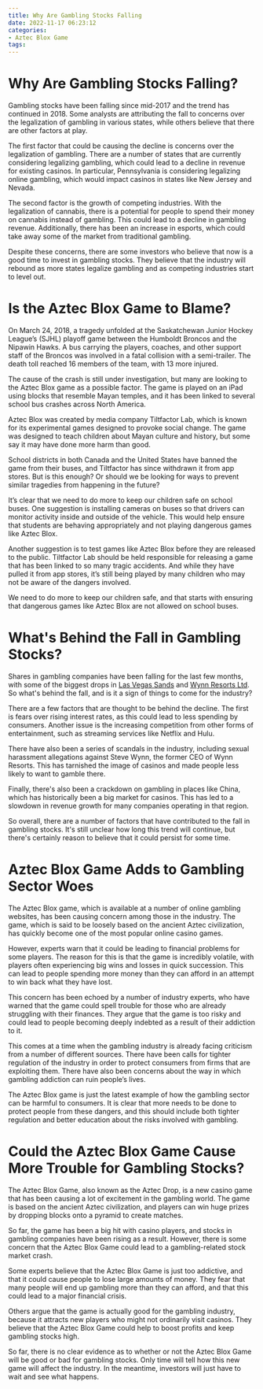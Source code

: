 ```yaml
---
title: Why Are Gambling Stocks Falling
date: 2022-11-17 06:23:12
categories:
- Aztec Blox Game
tags:
---
```



#  Why Are Gambling Stocks Falling?

Gambling stocks have been falling since mid-2017 and the trend has continued in 2018. Some analysts are attributing the fall to concerns over the legalization of gambling in various states, while others believe that there are other factors at play.

The first factor that could be causing the decline is concerns over the legalization of gambling. There are a number of states that are currently considering legalizing gambling, which could lead to a decline in revenue for existing casinos. In particular, Pennsylvania is considering legalizing online gambling, which would impact casinos in states like New Jersey and Nevada.

The second factor is the growth of competing industries. With the legalization of cannabis, there is a potential for people to spend their money on cannabis instead of gambling. This could lead to a decline in gambling revenue. Additionally, there has been an increase in esports, which could take away some of the market from traditional gambling.

Despite these concerns, there are some investors who believe that now is a good time to invest in gambling stocks. They believe that the industry will rebound as more states legalize gambling and as competing industries start to level out.

#  Is the Aztec Blox Game to Blame?

On March 24, 2018, a tragedy unfolded at the Saskatchewan Junior Hockey League’s (SJHL) playoff game between the Humboldt Broncos and the Nipawin Hawks. A bus carrying the players, coaches, and other support staff of the Broncos was involved in a fatal collision with a semi-trailer. The death toll reached 16 members of the team, with 13 more injured.

The cause of the crash is still under investigation, but many are looking to the Aztec Blox game as a possible factor. The game is played on an iPad using blocks that resemble Mayan temples, and it has been linked to several school bus crashes across North America.

Aztec Blox was created by media company Tiltfactor Lab, which is known for its experimental games designed to provoke social change. The game was designed to teach children about Mayan culture and history, but some say it may have done more harm than good.

School districts in both Canada and the United States have banned the game from their buses, and Tiltfactor has since withdrawn it from app stores. But is this enough? Or should we be looking for ways to prevent similar tragedies from happening in the future?

It’s clear that we need to do more to keep our children safe on school buses. One suggestion is installing cameras on buses so that drivers can monitor activity inside and outside of the vehicle. This would help ensure that students are behaving appropriately and not playing dangerous games like Aztec Blox.

Another suggestion is to test games like Aztec Blox before they are released to the public. Tiltfactor Lab should be held responsible for releasing a game that has been linked to so many tragic accidents. And while they have pulled it from app stores, it’s still being played by many children who may not be aware of the dangers involved.

We need to do more to keep our children safe, and that starts with ensuring that dangerous games like Aztec Blox are not allowed on school buses.

#  What's Behind the Fall in Gambling Stocks?

Shares in gambling companies have been falling for the last few months, with some of the biggest drops in [Las Vegas Sands](https://www.bloomberg.com/quote/LVS:US) and [ Wynn Resorts Ltd](https://www.bloomberg.com/quote/WYNN:US). So what's behind the fall, and is it a sign of things to come for the industry?

There are a few factors that are thought to be behind the decline. The first is fears over rising interest rates, as this could lead to less spending by consumers. Another issue is the increasing competition from other forms of entertainment, such as streaming services like Netflix and Hulu.

There have also been a series of scandals in the industry, including sexual harassment allegations against Steve Wynn, the former CEO of Wynn Resorts. This has tarnished the image of casinos and made people less likely to want to gamble there.

Finally, there's also been a crackdown on gambling in places like China, which has historically been a big market for casinos. This has led to a slowdown in revenue growth for many companies operating in that region.

So overall, there are a number of factors that have contributed to the fall in gambling stocks. It's still unclear how long this trend will continue, but there's certainly reason to believe that it could persist for some time.

#  Aztec Blox Game Adds to Gambling Sector Woes

The Aztec Blox game, which is available at a number of online gambling websites, has been causing concern among those in the industry. The game, which is said to be loosely based on the ancient Aztec civilization, has quickly become one of the most popular online casino games.

However, experts warn that it could be leading to financial problems for some players. The reason for this is that the game is incredibly volatile, with players often experiencing big wins and losses in quick succession. This can lead to people spending more money than they can afford in an attempt to win back what they have lost.

This concern has been echoed by a number of industry experts, who have warned that the game could spell trouble for those who are already struggling with their finances. They argue that the game is too risky and could lead to people becoming deeply indebted as a result of their addiction to it.

This comes at a time when the gambling industry is already facing criticism from a number of different sources. There have been calls for tighter regulation of the industry in order to protect consumers from firms that are exploiting them. There have also been concerns about the way in which gambling addiction can ruin people’s lives.

The Aztec Blox game is just the latest example of how the gambling sector can be harmful to consumers. It is clear that more needs to be done to protect people from these dangers, and this should include both tighter regulation and better education about the risks involved with gambling.

#  Could the Aztec Blox Game Cause More Trouble for Gambling Stocks?

The Aztec Blox Game, also known as the Aztec Drop, is a new casino game that has been causing a lot of excitement in the gambling world. The game is based on the ancient Aztec civilization, and players can win huge prizes by dropping blocks onto a pyramid to create matches.

So far, the game has been a big hit with casino players, and stocks in gambling companies have been rising as a result. However, there is some concern that the Aztec Blox Game could lead to a gambling-related stock market crash.

Some experts believe that the Aztec Blox Game is just too addictive, and that it could cause people to lose large amounts of money. They fear that many people will end up gambling more than they can afford, and that this could lead to a major financial crisis.

Others argue that the game is actually good for the gambling industry, because it attracts new players who might not ordinarily visit casinos. They believe that the Aztec Blox Game could help to boost profits and keep gambling stocks high.

So far, there is no clear evidence as to whether or not the Aztec Blox Game will be good or bad for gambling stocks. Only time will tell how this new game will affect the industry. In the meantime, investors will just have to wait and see what happens.